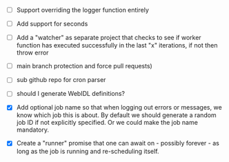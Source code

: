 - [ ] Support overriding the logger function entirely
- [ ] Add support for seconds
- [ ] Add a "watcher" as separate project that checks to see if worker function has executed successfully in the last "x" iterations, if not then throw error
- [ ] main branch protection and force pull requests) 
- [ ] sub github repo for cron parser
- [ ] should I generate WebIDL definitions?

- [x] Add optional job name so that when logging out errors or messages, we know which job this is about. By default we should generate a random job ID if not explicitly specified. Or we could make the job name mandatory.
- [x] Create a "runner" promise that one can await on - possibly forever - as long as the job is running and re-scheduling itself.
